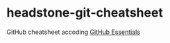 # headstone-git-cheatsheet

GitHub cheatsheet accoding [GitHub Essentials](https://www.amazon.com/GitHub-Essentials-Achilleas-Pipinellis/dp/1783553715)
